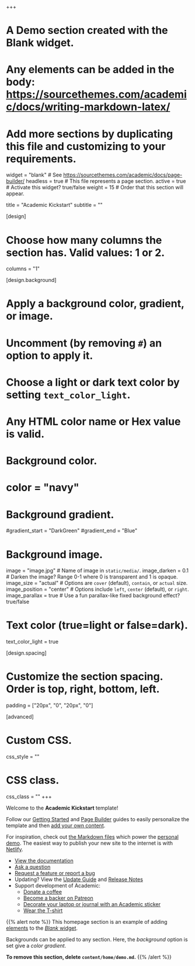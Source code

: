 +++
# A Demo section created with the Blank widget.
# Any elements can be added in the body: https://sourcethemes.com/academic/docs/writing-markdown-latex/
# Add more sections by duplicating this file and customizing to your requirements.

widget = "blank"  # See https://sourcethemes.com/academic/docs/page-builder/
headless = true  # This file represents a page section.
active = true  # Activate this widget? true/false
weight = 15  # Order that this section will appear.

title = "Academic Kickstart"
subtitle = ""

[design]
  # Choose how many columns the section has. Valid values: 1 or 2.
  columns = "1"

[design.background]
  # Apply a background color, gradient, or image.
  #   Uncomment (by removing `#`) an option to apply it.
  #   Choose a light or dark text color by setting `text_color_light`.
  #   Any HTML color name or Hex value is valid.

  # Background color.
  # color = "navy"
  
  # Background gradient.
  #gradient_start = "DarkGreen"
  #gradient_end = "Blue"
  
  # Background image.
   image = "image.jpg"  # Name of image in `static/media/`.
   image_darken = 0.1  # Darken the image? Range 0-1 where 0 is transparent and 1 is opaque.
   image_size = "actual"  #  Options are `cover` (default), `contain`, or `actual` size.
   image_position = "center"  # Options include `left`, `center` (default), or `right`.
   image_parallax = true  # Use a fun parallax-like fixed background effect? true/false
  
  # Text color (true=light or false=dark).
  text_color_light = true

[design.spacing]
  # Customize the section spacing. Order is top, right, bottom, left.
  padding = ["20px", "0", "20px", "0"]

[advanced]
 # Custom CSS. 
 css_style = ""
 
 # CSS class.
 css_class = ""
+++

Welcome to the **Academic Kickstart** template!

Follow our [Getting Started](https://sourcethemes.com/academic/docs/get-started/) and [Page Builder](https://sourcethemes.com/academic/docs/widgets/) guides to easily personalize the template and then [add your own content](https://sourcethemes.com/academic/docs/managing-content/).

For inspiration, check out [the Markdown files](https://sourcethemes.com/academic/docs/install/#demo-content) which power the [personal demo](https://academic-demo.netlify.app). The easiest way to publish your new site to the internet is with [Netlify](https://sourcethemes.com/academic/docs/deployment/).

- [View the documentation](https://sourcethemes.com/academic/docs/)
- [Ask a question](http://discuss.gohugo.io/)
- [Request a feature or report a bug](https://github.com/gcushen/hugo-academic/issues)
- Updating? View the [Update Guide](https://sourcethemes.com/academic/docs/update/) and [Release Notes](https://sourcethemes.com/academic/updates/)
- Support development of Academic:
  - [Donate a coffee](https://paypal.me/cushen)
  - [Become a backer on Patreon](https://www.patreon.com/cushen)
  - [Decorate your laptop or journal with an Academic sticker](https://www.redbubble.com/people/neutreno/works/34387919-academic)
  - [Wear the T-shirt](https://academic.threadless.com/)

{{% alert note %}}
This homepage section is an example of adding [elements](https://sourcethemes.com/academic/docs/writing-markdown-latex/) to the [*Blank* widget](https://sourcethemes.com/academic/docs/widgets/).

Backgrounds can be applied to any section. Here, the *background* option is set give a *color gradient*.

**To remove this section, delete `content/home/demo.md`.**
{{% /alert %}}
